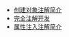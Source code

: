 * [创建对象注解简介](./Content/Article/技术笔记/Java/Spring/IOC/注解方式/创建对象注解简介.md)
* [完全注解开发](./Content/Article/技术笔记/Java/Spring/IOC/注解方式/完全注解开发.md)
* [属性注入注解简介](./Content/Article/技术笔记/Java/Spring/IOC/注解方式/属性注入注解简介.md)